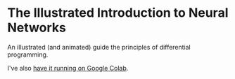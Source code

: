 The Illustrated Introduction to Neural Networks
===============================================

An illustrated (and animated) guide the principles of differential programming. 

I've also [have it running on Google Colab](https://colab.research.google.com/drive/1FRuMKCVK_AZONAOpp6BTUT1kgC0tch_p?usp=sharing).
